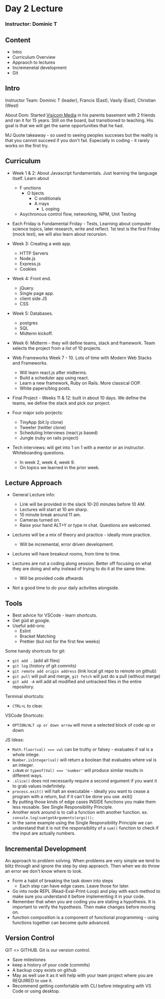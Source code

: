 # Day 2 Lecture

### Instructor: Dominic T

## Content
* Intro
* Curriculum Overview
* Appraoch to lectures
* Incremenetal development
* Git

## Intro
Instructor Team: Dominic T (leader), Francis (East), Vasily (East), Christian (West)

About Dom:
Started [Visicom Media](https://vmn.net) in his parents basement with 2 friends and ran it for 15 years. Still on the board, but transitioned to teaching. His goal is that we will get the same opportunities that he had.

MJ Quote takeaway - so used to seeing peoples succeses but the reality is that you cannot succeed if you don't fail. Especially in coding - it rarely works on the first try.

## Curriculum

* Week 1 & 2: About Javascript fundamentals. Just learning the language itself. Learn about 
  * F unctions
    * O bjects
      * C onditionals
      * A rrays
        * L ooping
  * Asychronous control flow, networking, NPM, Unit Testing

* Each Friday is Fundamental Friday - Tests, Learning about computer science topics, later research, write and reflect. 1st test is the first Friday (mock test), we will also learn about recursion.

* Week 3: Creating a web app.
  * HTTP Servers
  * Node.js
  * Express.js
  * Cookies

* Week 4: Front end. 
  * jQuery.
  * Single page app.
  * client side JS
  * CSS

* Week 5: Databases.
  * postgres
  * SQL
  * Midterm kickoff.

* Week 6: Midterm - they will define teams, stack and framework. Team selects the project from a list of 10 projects.

* Web Frameworks Week 7 - 10. Lots of time with Modern Web Stacks and Frameworks.
  * Will learn react.js after midterms.
  * Build a scheduler app using react.
  * Learn a new framework, Ruby on Rails. More classical OOP.
  * White papers/blog posts.

* Final Project - Weeks 11 & 12: built in about 10 days. We define the teams, we define the stack and pick our project.

* Four major solo porjects:
  * TinyApp (bit.ly clone)
  * Tweeter (twitter clone)
  * Scheduling Interviews (react.js based)
  * Jungle (ruby on rails project)

* Tech interviews: will get into 1 on 1 with a mentor or an instructor. Whiteboarding questions.
  * In week 2, week 4, week 9.
  * On topics we learned in the prior week.

## Lecture Approach

* General Lecture info:
  * Link will be provided in the slack 10-20 minutes before 10 AM.
  * Lectures will start at 10 am sharp.
  * 10 minute break around 11 am.
  * Cameras turned on.
  * Raise your hand ALT+Y or type in chat. Questions are welcomed. 

* Lectures will be a mix of theory and practice - ideally more practice. 
  * Will be incremental, error driven development.

* Lectures will have breakout rooms, from time to time.

* Lectures are not a coding along session. Better off focusing on what they are doing and why instead of trying to do it at the same time. 
  * Will be provided code aftwards
* Not a good time to do your daily activities alongside.

## Tools

* Best advice for VSCode - learn shortcuts.
* Get güd at google.
* Useful add-ons:
  * Eslint
  * Bracket Matching
  * Prettier (but not for the first few weeks)

Some handy shortcuts for git:
  * `git add .` (add all files)
  * `git log` (history of git commits)
  * `git remote add origin address` (link local git repo to remote on github)
  * `git pull` will pull and merge, `git fetch` will just do a pull (without merge)
  * `git add -A` will add all modified and untracked files in the entire repository.

Terminal shortcuts:
  * `CTRL+L` to clear.

VSCode Shortcuts:
  * `OPTION/ALT up or down arrow` will move a selected block of code up or down

JS Ideas:
 * `Math.floor(val) === val` can be truthy or falsey - evaluates if val is a whole intege.
 * `Number.isInteger(val)` will return a boolean that evaluates where val is an integer.
 * `isNaN` or `typeof(Val) === 'number'` will produce similar results in different ways. 
 * `.slice()` does not necessarily require a second argument if you want it to grab values indefinitely.
 * `process.exit()` will halt an executable - ideally you want to cease a program with a return, but if it can't be done you use .exit()
  * By putting those kinds of edge cases INSIDE functions you make them less reusable. See Single Responsibility Principle.
  * Another work around is to call a function with another function. ex. `console.log(sum(getArguments(args)));`
  * In the same example using the Single Responsibility Principle we can understand that it is not the responsibility of a `sum()` function to check if the input are actually numbers.

## Incremental Development
An approach to problem solving. When problems are very simple we tend to blitz through and ignore the step by step appraoch. Then when we do throw an error we don't know where to look.
* Form a habit of breaking the task down into steps
  * Each step can have edge cases. Leave those for later.
* Go into node REPL (Read-Eval-Print-Loop) and play with each method to make sure you understand it before implementing it in your code.
* Remember that when you are coding you are stating a hypothesis. It is important to verify the hypothesis. Then make changes before moving on.
* function composition is a component of functional programming - using functions together can become quite advanced.

## Version Control
GIT <> GITHUB. Git is our version control.
  * Save milestones
  * keep a history of your code (commits)
  * A backup copy exists on github
  * May as well use it as it will help with your team project where you are REQUIRED to use it.
  * Recommend getting comfortable with CLI before integrating with VS Code or using desktop.
